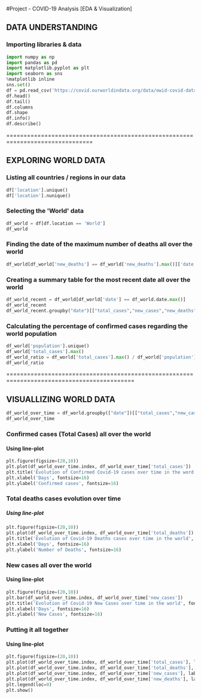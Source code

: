 #Project - COVID-19 Analysis [EDA &amp; Visualization]

## DATA UNDERSTANDING

### Importing libraries & data
```python
import numpy as np
import pandas as pd
import matplotlib.pyplot as plt
import seaborn as sns
%matplotlib inline 
sns.set()
df = pd.read_csv('https://covid.ourworldindata.org/data/owid-covid-data.csv')
df.head()
df.tail()
df.columns
df.shape
df.info()
df.describe()
```
===============================================================================

## EXPLORING WORLD DATA

### Listing all countries / regions in our data
```python
df['location'].unique()
df['location'].nunique()
```
### Selecting the 'World' data
```python
df_world = df[df.location == 'World']
df_world
```
### Finding the date of the maximum number of deaths all over the world
```python
df_world[df_world['new_deaths'] == df_world['new_deaths'].max()]['date']
```
### Creating a summary table for the most recent date all over the world
```python
df_world_recent = df_world[df_world['date'] == df_world.date.max()]
df_world_recent
df_world_recent.groupby("date")[["total_cases","new_cases","new_deaths","total_deaths"]].sum()
```
### Calculating the percentage of confirmed cases regarding the world population
```python
df_world['population'].unique()
df_world['total_cases'].max()
df_world_ratio = df_world['total_cases'].max() / df_world['population'].max()
df_world_ratio
```
===========================================================================================

## VISUALLIZING WORLD DATA
```python
df_world_over_time = df_world.groupby(["date"])[["total_cases","new_cases","total_deaths","new_deaths"]].sum().reset_index().sort_values("date",ascending=True).reset_index(drop=True)
df_world_over_time
```
### Confirmed cases (Total Cases) all over the world

#### Using line-plot
```python
plt.figure(figsize=(20,10))
plt.plot(df_world_over_time.index, df_world_over_time['total_cases'])
plt.title('Evolution of Confirmed Covid-19 cases over time in the word', fontsize=16)
plt.xlabel('Days', fontsize=16)
plt.ylabel('Confirmed cases', fontsize=16)
```
### Total deaths cases evolution over time

##### Using line-plot
```python
plt.figure(figsize=(20,10))
plt.plot(df_world_over_time.index, df_world_over_time['total_deaths'])
plt.title('Evolution of Covid-19 Deaths cases over time in the world', fontsize=16)
plt.xlabel('Days', fontsize=16)
plt.ylabel('Number of Deaths', fontsize=16)
```
### New cases all over the world

#### Using line-plot
```python
plt.figure(figsize=(20,10))
plt.bar(df_world_over_time.index, df_world_over_time['new_cases'])
plt.title('Evolution of Covid-19 New Cases over time in the world', fontsize=16)
plt.xlabel('Days', fontsize=16)
plt.ylabel('New Cases', fontsize=16)
```
### Putting it all together

#### Using line-plot
```python
plt.figure(figsize=(20,10))
plt.plot(df_world_over_time.index, df_world_over_time['total_cases'], label='Confirmed')
plt.plot(df_world_over_time.index, df_world_over_time['total_deaths'], label='Total Deaths')
plt.plot(df_world_over_time.index, df_world_over_time['new_cases'], label='New')
plt.plot(df_world_over_time.index, df_world_over_time['new_deaths'], label='New Deaths')
plt.legend(loc=0)
plt.show()
```





